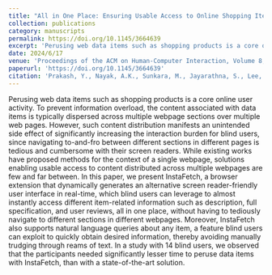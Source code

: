 ```yaml
---
title: "All in One Place: Ensuring Usable Access to Online Shopping Items for Blind Users"
collection: publications
category: manuscripts
permalink: https://doi.org/10.1145/3664639
excerpt: 'Perusing web data items such as shopping products is a core online user activity. To prevent information overload, the content associated with data items is typically dispersed across multiple webpage sections over multiple web pages. However, such content distribution manifests an unintended side effect of significantly increasing the interaction burden for blind users, since navigating to-and-fro between different sections in different pages is tedious and cumbersome with their screen readers. While existing works have proposed methods for the context of a single webpage, solutions enabling usable access to content distributed across multiple webpages are few and far between. In this paper, we present InstaFetch, a browser extension that dynamically generates an alternative screen reader-friendly user interface in real-time, which blind users can leverage to almost instantly access different item-related information such as description, full specification, and user reviews, all in one place, without having to tediously navigate to different sections in different webpages. Moreover, InstaFetch also supports natural language queries about any item, a feature blind users can exploit to quickly obtain desired information, thereby avoiding manually trudging through reams of text. In a study with 14 blind users, we observed that the participants needed significantly lesser time to peruse data items with InstaFetch, than with a state-of-the-art solution.'
date: 2024/6/17
venue: 'Proceedings of the ACM on Human-Computer Interaction, Volume 8, Issue EICS'
paperurl: 'https://doi.org/10.1145/3664639'
citation: 'Prakash, Y., Nayak, A.K., Sunkara, M., Jayarathna, S., Lee, H.N. and Ashok, V., 2024. All in One Place: Ensuring Usable Access to Online Shopping Items for Blind Users. Proceedings of the ACM on Human-Computer Interaction, 8(EICS), pp.1-25.'
---
```


Perusing web data items such as shopping products is a core online user activity. To prevent information overload, the content associated with data items is typically dispersed across multiple webpage sections over multiple web pages. However, such content distribution manifests an unintended side effect of significantly increasing the interaction burden for blind users, since navigating to-and-fro between different sections in different pages is tedious and cumbersome with their screen readers. While existing works have proposed methods for the context of a single webpage, solutions enabling usable access to content distributed across multiple webpages are few and far between. In this paper, we present InstaFetch, a browser extension that dynamically generates an alternative screen reader-friendly user interface in real-time, which blind users can leverage to almost instantly access different item-related information such as description, full specification, and user reviews, all in one place, without having to tediously navigate to different sections in different webpages. Moreover, InstaFetch also supports natural language queries about any item, a feature blind users can exploit to quickly obtain desired information, thereby avoiding manually trudging through reams of text. In a study with 14 blind users, we observed that the participants needed significantly lesser time to peruse data items with InstaFetch, than with a state-of-the-art solution.
